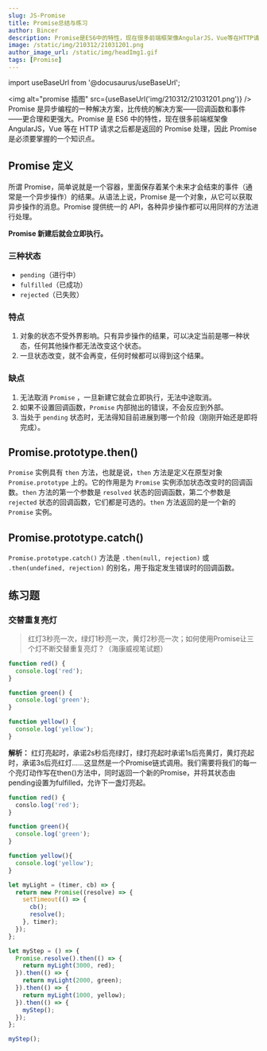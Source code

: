 ```yaml
---
slug: JS-Promise
title: Promise总结与练习
author: Bincer
description: Promise是ES6中的特性，现在很多前端框架像AngularJS，Vue等在HTTP请求之后都是返回的Promise处理，因此Promise是必须要掌握的一个知识点。
image: /static/img/210312/21031201.png
author_image_url: /static/img/headImg1.gif
tags: [Promise]
---
```


import useBaseUrl from '@docusaurus/useBaseUrl';

<img alt="promise 插图" src={useBaseUrl('img/210312/21031201.png')} />
Promise 是异步编程的一种解决方案，比传统的解决方案——回调函数和事件——更合理和更强大。Promise 是 ES6 中的特性，现在很多前端框架像 AngularJS，Vue 等在 HTTP 请求之后都是返回的 Promise 处理，因此 Promise 是必须要掌握的一个知识点。

<!--truncate-->

## Promise 定义

所谓 Promise，简单说就是一个容器，里面保存着某个未来才会结束的事件（通常是一个异步操作）的结果。从语法上说，Promise 是一个对象，从它可以获取异步操作的消息。Promise 提供统一的 API，各种异步操作都可以用同样的方法进行处理。

**Promise 新建后就会立即执行。**

### 三种状态

- `pending`（进行中）
- `fulfilled`（已成功）
- `rejected`（已失败）

### 特点

1. 对象的状态不受外界影响。只有异步操作的结果，可以决定当前是哪一种状态，任何其他操作都无法改变这个状态。
2. 一旦状态改变，就不会再变，任何时候都可以得到这个结果。

### 缺点

1. 无法取消 `Promise` ，一旦新建它就会立即执行，无法中途取消。
2. 如果不设置回调函数，`Promise` 内部抛出的错误，不会反应到外部。
3. 当处于 `pending` 状态时，无法得知目前进展到哪一个阶段（刚刚开始还是即将完成）。

## Promise.prototype.then()
`Promise` 实例具有 `then` 方法，也就是说，`then` 方法是定义在原型对象 `Promise.prototype` 上的。它的作用是为 `Promise` 实例添加状态改变时的回调函数。`then` 方法的第一个参数是 `resolved` 状态的回调函数，第二个参数是 `rejected` 状态的回调函数，它们都是可选的。`then` 方法返回的是一个新的 `Promise` 实例。

## Promise.prototype.catch()
`Promise.prototype.catch()` 方法是 `.then(null, rejection)` 或 `.then(undefined, rejection)` 的别名，用于指定发生错误时的回调函数。


## 练习题

### 交替重复亮灯

> 红灯3秒亮一次，绿灯1秒亮一次，黄灯2秒亮一次；如何使用Promise让三个灯不断交替重复亮灯？（海康威视笔试题）

```js
function red() {
  console.log('red');
}

function green() {
  console.log('green');
}

function yellow() {
  console.log('yellow');
}
```

**解析：** 
红灯亮起时，承诺2s秒后亮绿灯，绿灯亮起时承诺1s后亮黄灯，黄灯亮起时，承诺3s后亮红灯......这显然是一个Promise链式调用。我们需要将我们的每一个亮灯动作写在then()方法中，同时返回一个新的Promise，并将其状态由pending设置为fulfilled，允许下一盏灯亮起。

```js
function red() {
  conslo.log('red');
}

function green(){
  console.log('green');
}

function yellow(){
  console.log('yellow');
}

let myLight = (timer, cb) => {
  return new Promise((resolve) => {
    setTimeout(() => {
      cb();
      resolve();
    }, timer);
  });
};

let myStep = () => {
  Promise.resolve().then(() => {
    return myLight(3000, red);
  }).then(() => {
    return myLight(2000, green);
  }).then(() => {
    return myLight(1000, yellow);
  }).then(() => {
    myStep();
  });
};

myStep();
```

